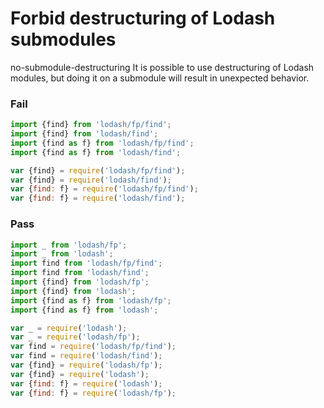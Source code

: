 # Forbid destructuring of Lodash submodules

no-submodule-destructuring
It is possible to use destructuring of Lodash modules, but doing it on a submodule will result in unexpected behavior.

### Fail

```js
import {find} from 'lodash/fp/find';
import {find} from 'lodash/find';
import {find as f} from 'lodash/fp/find';
import {find as f} from 'lodash/find';

var {find} = require('lodash/fp/find');
var {find} = require('lodash/find');
var {find: f} = require('lodash/fp/find');
var {find: f} = require('lodash/find');
```

### Pass

```js
import _ from 'lodash/fp';
import _ from 'lodash';
import find from 'lodash/fp/find';
import find from 'lodash/find';
import {find} from 'lodash/fp';
import {find} from 'lodash';
import {find as f} from 'lodash/fp';
import {find as f} from 'lodash';

var _ = require('lodash');
var _ = require('lodash/fp');
var find = require('lodash/fp/find');
var find = require('lodash/find');
var {find} = require('lodash/fp');
var {find} = require('lodash');
var {find: f} = require('lodash');
var {find: f} = require('lodash/fp');
```
